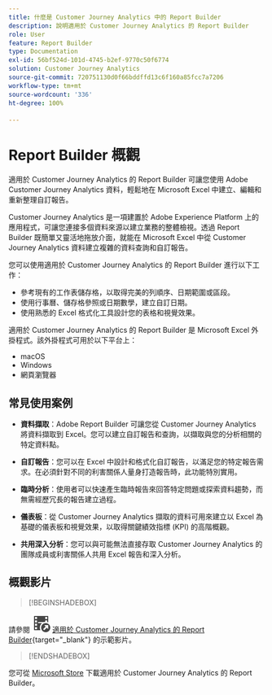 ```yaml
---
title: 什麼是 Customer Journey Analytics 中的 Report Builder
description: 說明適用於 Customer Journey Analytics 的 Report Builder
role: User
feature: Report Builder
type: Documentation
exl-id: 56bf524d-101d-4745-b2ef-9770c50f6774
solution: Customer Journey Analytics
source-git-commit: 720751130d0f66bddffd13c6f160a85fcc7a7206
workflow-type: tm+mt
source-wordcount: '336'
ht-degree: 100%

---
```


# Report Builder 概觀

適用於 Customer Journey Analytics 的 Report Builder 可讓您使用 Adobe Customer Journey Analytics 資料，輕鬆地在 Microsoft Excel 中建立、編輯和重新整理自訂報告。

Customer Journey Analytics 是一項建置於 Adobe Experience Platform 上的應用程式，可讓您連接多個資料來源以建立業務的整體檢視。透過 Report Builder 既簡單又靈活地拖放介面，就能在 Microsoft Excel 中從 Customer Journey Analytics 資料建立複雜的資料查詢和自訂報告。

您可以使用適用於 Customer Journey Analytics 的 Report Builder 進行以下工作：

- 參考現有的工作表儲存格，以取得完美的列順序、日期範圍或區段。
- 使用行事曆、儲存格參照或日期數學，建立自訂日期。
- 使用熟悉的 Excel 格式化工具設計您的表格和視覺效果。

適用於 Customer Journey Analytics 的 Report Builder 是 Microsoft Excel 外掛程式。該外掛程式可用於以下平台上：

- macOS
- Windows
- 網頁瀏覽器

## 常見使用案例

- **資料擷取**：Adobe Report Builder 可讓您從 Customer Journey Analytics 將資料擷取到 Excel。您可以建立自訂報告和查詢，以擷取與您的分析相關的特定資料點。

- **自訂報告**：您可以在 Excel 中設計和格式化自訂報告，以滿足您的特定報告需求。在必須針對不同的利害關係人量身打造報告時，此功能特別實用。

- **臨時分析**：使用者可以快速產生臨時報告來回答特定問題或探索資料趨勢，而無需經歷冗長的報告建立過程。

- **儀表板**：從 Customer Journey Analytics 擷取的資料可用來建立以 Excel 為基礎的儀表板和視覺效果，以取得關鍵績效指標 (KPI) 的高階概觀。

- **共用深入分析**：您可以與可能無法直接存取 Customer Journey Analytics 的團隊成員或利害關係人共用 Excel 報告和深入分析。


## 概觀影片

>[!BEGINSHADEBOX]

請參閱 ![VideoCheckedOut](/help/assets/icons/VideoCheckedOut.svg) [適用於 Customer Journey Analytics 的 Report Builder](https://video.tv.adobe.com/v/3452591?captions=chi_hant&quality=12&learn=on){target="_blank"} 的示範影片。

>[!ENDSHADEBOX]

您可從 [Microsoft Store](https://appsource.microsoft.com/en-us/product/Office365/WA200003101) 下載適用於 Customer Journey Analytics 的 Report Builder。
